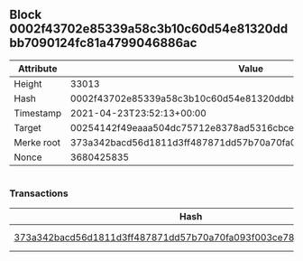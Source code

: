 ## Block 0002f43702e85339a58c3b10c60d54e81320ddbb7090124fc81a4799046886ac

Attribute | Value
--- | ---
Height | 33013
Hash | 0002f43702e85339a58c3b10c60d54e81320ddbb7090124fc81a4799046886ac
Timestamp | 2021-04-23T23:52:13+00:00
Target | 00254142f49eaaa504dc75712e8378ad5316cbcead634704b3734b6271167cc4
Merke root | 373a342bacd56d1811d3ff487871dd57b70a70fa093f003ce7897a8c510b98eb
Nonce | 3680425835

```

```

### Transactions

Hash | Amount
--- | ---
[373a342bacd56d1811d3ff487871dd57b70a70fa093f003ce7897a8c510b98eb](373a342bacd56d1811d3ff487871dd57b70a70fa093f003ce7897a8c510b98eb.md) | 10.00000000 SKEPTI 
